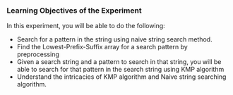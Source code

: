 ### Learning Objectives of the Experiment

In this experiment, you will be able to do the following:

   - Search for a pattern in the string using naive string search method.
   - Find the Lowest-Prefix-Suffix array for a search pattern by preprocessing
   - Given a search string and a pattern to search in that string, you will be able to search for that pattern in the search string using KMP algorithm
   - Understand the intricacies of KMP algorithm and Naive string searching algorithm.


